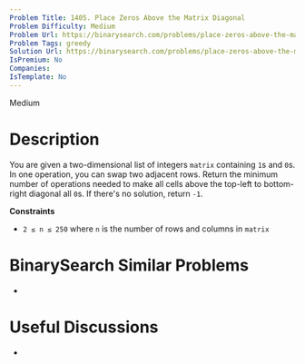 ```yaml
---
Problem Title: 1405. Place Zeros Above the Matrix Diagonal
Problem Difficulty: Medium
Problem Url: https://binarysearch.com/problems/place-zeros-above-the-matrix-diagonal/
Problem Tags: greedy
Solution Url: https://binarysearch.com/problems/place-zeros-above-the-matrix-diagonal/solutions/
IsPremium: No
Companies: 
IsTemplate: No
---
```


<span style="color: ;">Medium</span>

# Description

You are given a two-dimensional list of integers `matrix` containing `1`s and `0`s. In one operation, you can swap two adjacent rows. Return the minimum number of operations needed to make all cells above the top-left to bottom-right diagonal all `0`s. If there's no solution, return `-1`.

**Constraints**
- `2 ≤ n ≤ 250` where `n` is the number of rows and columns in `matrix`

# BinarySearch Similar Problems

- []()

# Useful Discussions

- []()
